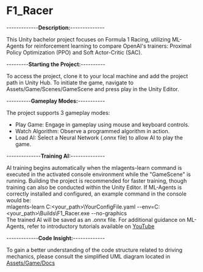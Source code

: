 # F1_Racer
-------------**Description:**--------------

This Unity bachelor project focuses on Formula 1 Racing, utilizing ML-Agents for reinforcement learning to compare OpenAI's trainers: Proximal Policy Optimization (PPO) and Soft Actor-Critic (SAC).

---------**Starting the Project:**----------

To access the project, clone it to your local machine and add the project path in Unity Hub. To initiate the game, navigate to Assets/Game/Scenes/GameScene and press play in the Unity Editor.

----------**Gameplay Modes:**-----------

The project supports 3 gameplay modes:
 - Play Game: Engage in gameplay using mouse and keyboard controls.
 - Watch Algorithm: Observe a programmed algorithm in action.
 - Load AI: Select a Neural Network (.onnx file) to allow AI to play the game.

--------------**Training AI:**--------------

AI training begins automatically when the mlagents-learn command is executed in the activated console environment while the "GameScene" is running. Building the project is recommended for faster training, though training can also be conducted within the Unity Editor. If ML-Agents is correctly installed and configured, an example command in the console would be:
<br/>mlagents-learn C:<your_path>\YourConfigFile.yaml --env=C:<your_path>\Builds\F1_Racer.exe --no-graphics
<br/>The trained AI will be saved as an .onnx file. For additional guidance on ML-Agents, refer to introductory tutorials available on [YouTube](https://www.youtube.com/watch?v=RANRz9oyzko)

-------------**Code Insight:**-------------

To gain a better understanding of the code structure related to driving mechanics, please consult the simplified UML diagram located in [Assets/Game/Docs](https://github.com/JoshuaBluem/F1_Racer/tree/main/Assets/Game/Docs/CarDrive_UML.drawio.pdf)
